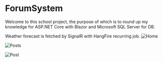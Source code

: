 # ForumSystem

Welcome to this school project, the purpose of which is to round up my knowledge for ASP.NET Core with Blazor and Microsoft SQL Server for DB.


Weather forecast is fetched by SignalR with HangFire recurring job.
![Home](https://github.com/naidenpetrov00/ForumSystem/assets/58266467/62155668-cc76-4120-b217-c573d9531530)

![Posts](https://github.com/naidenpetrov00/ForumSystem/assets/58266467/7bd6ae3b-b59a-4b04-8d12-03939c68282b)

![Post](https://github.com/naidenpetrov00/ForumSystem/assets/58266467/295e731b-cd53-4501-a4f2-f5c4e36b9768)
